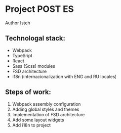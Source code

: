 # Project POST ES

Author Isteh

## Technologal stack:

- Webpack
- TypeSript
- React
- Sass (Scss) modules
- FSD architecture
- i18n (internacionalization with ENG and RU locales)

## Steps of work:

1. Webpack assembly configuration
2. Adding global styles and themes
3. Implementation of FSD architecture
4. Add some layout widgets
5. Add i18n to project
